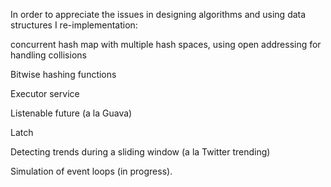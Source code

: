 In order to appreciate the issues in designing algorithms and using data structures I re-implementation:

concurrent hash map with multiple hash spaces, using open addressing for handling collisions

Bitwise hashing functions

Executor service

Listenable future (a la Guava)

Latch

Detecting trends during a sliding window (a la Twitter trending)

Simulation of event loops (in progress).